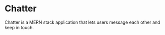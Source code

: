 # Chatter
Chatter is a MERN stack application that lets users message each other and keep in touch.
